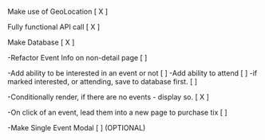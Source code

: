 Make use of GeoLocation [ X ]

Fully functional API call [ X ]

Make Database [ X ]

-Refactor Event Info on non-detail page [ ]

-Add ability to be interested in an event or not [ ]
-Add ability to attend [ ]
  -if marked interested, or attending, save to database first. [ ]

-Conditionally render, if there are no events - display so. [ X ]

-On click of an event, lead them into a new page to purchase tix [ ]



-Make Single Event Modal [ ] (OPTIONAL)

